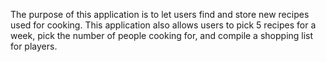 The purpose of this application is to let users find and store new recipes used for cooking. This application also allows users to pick 5 recipes for a week, pick the number of people cooking for, and compile a shopping list for players.